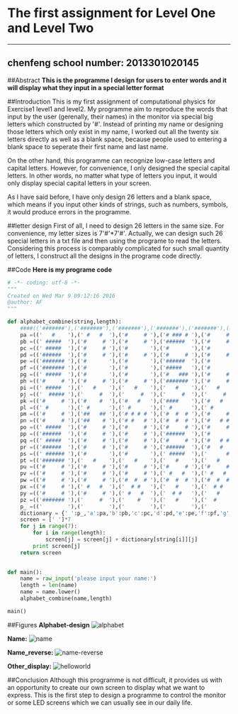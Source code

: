 # The first assignment for **Level One** and **Level Two**
-------------------------
## chenfeng      school number: 2013301020145

##Abstract
**This is the programme I design for users to enter words and it will display what they input in a special letter format**

##Introduction
This is my first assignment of computational physics for Exercise1 level1 and level2. My programme aim to reproduce the
words that input by the user (gerenally, their names) in the monitor via special big letters which constructed by '#'. 
Instead of printing my name or designing those letters which only exist in my name, I worked out all the twenty six letters 
directly as well as a blank space, because people used to entering a blank space to seperate their first name and last 
name.

On the other hand, this programme can recognize low-case letters and capital letters. However, for convenience, I only 
designed the special capital letters. In other words, no matter what type of letters you input, it would only display special
capital letters in your screen.

As I have said before, I have only design 26 letters and a blank space, which means if you input other kinds of strings, 
such as numbers, symbols, it would produce errors in the programme.

##letter design
First of all, I need to design 26 letters in the same size. For convenience, my letter sizes is 7'#'*7'#'. Actually, we
can design such 26 special letters in a txt file and then using the programe to read the letters. Considering this process 
is comparably complicated for such small quantity of letters, I construct all the designs in the programe code directly.

##Code
**Here is my programe code**
```python
# -*- coding: utf-8 -*-
"""
Created on Wed Mar 9 09:12:16 2016
@author: AF
"""

def alphabet_combine(string,length):
    ####(('#######'),('#######'),('#######'),('#######'),('#######'),('#######'),('#######'))
    pa =(('   #    '),(' #   #  '),('#     # '),('# ### # '),('#     # '),('#     # '),('#     # '))
    pb =((' #####  '),('#     # '),('#     # '),('######  '),('#     # '),('#     # '),(' #####  '))
    pc =((' #####  '),('#     # '),('#       '),('#       '),('#       '),('#     # '),(' #####  '))
    pd =(('######  '),('#     # '),('#     # '),('#     # '),('#     # '),('#     # '),('######  '))
    pe =(('####### '),('#       '),('#       '),('######  '),('#       '),('#       '),('####### ')) 
    pf =(('####### '),('#       '),('#       '),('#####   '),('#       '),('#       '),('#       '))
    pg =((' #####  '),('#       '),('#       '),('#   ### '),('#     # '),('#    ## '),(' #### # '))
    ph =(('#     # '),('#     # '),('#     # '),('####### '),('#     # '),('#     # '),('#     # '))
    pi =((' #####  '),('   #    '),('   #    '),('   #    '),('   #    '),('   #    '),(' #####  '))
    pj =(('  ##### '),('     #  '),('     #  '),('     #  '),('     #  '),(' #   #  '),('  ###   '))
    pk =(('#     # '),('#    #  '),('#   #   '),('####    '),('#   #   '),('#    #  '),('#     # '))
    pl =((' #      '),(' #      '),(' #      '),(' #      '),(' #      '),(' #      '),(' #####  '))
    pm =(('#     # '),('##   ## '),('# # # # '),('#  #  # '),('#     # '),('#     # '),('#     # ')) 
    pn =(('#     # '),('##    # '),('# #   # '),('#  #  # '),('#   # # '),('#    ## '),('#     # ')) 
    po =((' #####  '),('#     # '),('#     # '),('#     # '),('#     # '),('#     # '),(' #####  ')) 
    pp =(('######  '),('#     # '),('#     # '),('######  '),('#       '),('#       '),('#       ')) 
    pq =((' #####  '),('#     # '),('#     # '),('#     # '),('#   # # '),('#    #  '),(' #### # ')) 
    pr =(('######  '),('#     # '),('#     # '),('######  '),('#   #   '),('#    #  '),('#     # ')) 
    ps =((' ###### '),('#       '),('#       '),(' #####  '),('      # '),('      # '),('######  '))
    pt =(('####### '),('   #    '),('   #    '),('   #    '),('   #    '),('   #    '),('   #    ')) 
    pu =(('#     # '),('#     # '),('#     # '),('#     # '),('#     # '),('#     # '),(' #####  '))
    pv =(('#     # '),('#     # '),('#     # '),(' #   #  '),(' #   #  '),('  # #   '),('   #    '))
    pw =(('#     # '),('#     # '),('#  #  # '),('#  #  # '),('#  #  # '),('# # # # '),(' #   #  ')) 
    px =(('#     # '),(' #   #  '),('  # #   '),('   #    '),('  # #   '),(' #   #  '),('#     # ')) 
    py =(('#     # '),('#     # '),(' #   #  '),('  # #   '),('   #    '),('   #    '),('   #    '))
    pz =(('####### '),('     #  '),('    #   '),('   #    '),('  #     '),(' #      '),('####### '))
    p_ =(('        '),('        '),('        '),('        '),('        '),('        '),('        '))
    dictionary = {' ':p_,'a':pa,'b':pb,'c':pc,'d':pd,'e':pe,'f':pf,'g':pg,'h':ph,'i':pi,'j':pj,'k':pk,'l':pl,'m':pm,'n':pn,'o':po,'p':pp,'q':pq,'r':pr,'s':ps,'t':pt,'u':pu,'v':pv,'w':pw,'x':px,'y':py,'z':pz}
    screen = [' ']*7    
    for j in range(7):
        for i in range(length):
            screen[j] = screen[j] + dictionary[string[i]][j]
        print screen[j]    
    return screen    
    

def main():
    name = raw_input('please input your name:')
    length = len(name)
    name = name.lower()       
    alphabet_combine(name,length)

main()
```

##Figures
**Alphabet-design**
![alphabet]()

**Name:**
![name](https://raw.githubusercontent.com/chenfeng2013301020145/computational-physics_N2013301020145/master/Exercise/name.png)

**Name_reverse:**
![name-reverse](https://raw.githubusercontent.com/chenfeng2013301020145/computational-physics_N2013301020145/master/Exercise/name_reverse.png)

**Other_display:**
![helloworld](https://raw.githubusercontent.com/chenfeng2013301020145/computational-physics_N2013301020145/master/Exercise/hello_world.png)

##Conclusion
Although this programme is not difficult, it provides us with an opportunity to create our own screen to display what we
want to express. This is the first step to design a programme to control the monitor or some LED screens which we can usually
see in our daily life.



